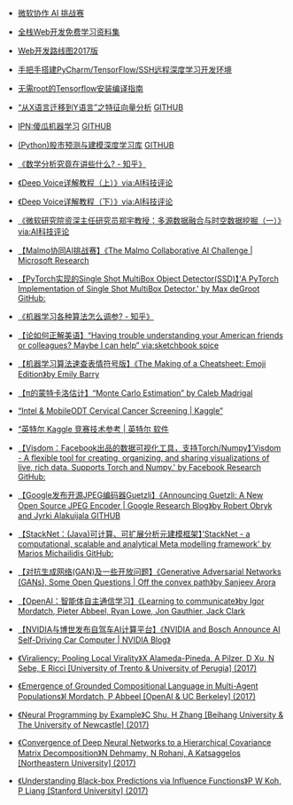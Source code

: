 

-  [微软协作 AI 挑战赛](https://github.com/Microsoft/malmo-challenge)
 

- [全栈Web开发免费学习资料集](https://github.com/bmorelli25/Become-A-Full-Stack-Web-Developer)


- [Web开发路线图2017版](https://github.com/kamranahmedse/developer-roadmap)


- [手把手搭建PyCharm/TensorFlow/SSH远程深度学习开发环境](https://medium.com/@erikhallstrm/work-remotely-with-pycharm-tensorflow-and-ssh-c60564be862d)


- [无需root的Tensorflow安装编译指南](http://blog.xiangjiang.live/compile-tensorflow-from-source-with-swig-and-bazel-for-local-user/)


- [“从X语言迁移到Y语言”之特征向量分析](https://erikbern.com/2017/03/15/the-eigenvector-of-why-we-moved-from-language-x-to-language-y.html)     [GITHUB](https://github.com/erikbern/eigenstuff)


- [IPN:傻瓜机器学习](http://nbviewer.jupyter.org/github/achillesrasquinha/brains-from-scratch/blob/master/Brains%20from%20Scratch%20-%20Machine%20Learning%20for%20dummies.ipynb)
  [GITHUB](https://github.com/achillesrasquinha/brains-from-scratch)


- [(Python)股市预测与建模深度学习库](http://bulbea.readthedocs.io/en/latest/) [GITHUB](https://github.com/achillesrasquinha/bulbea)


- [《数学分析究竟在讲些什么? - 知乎》](https://www.zhihu.com/question/53484914)



- [《Deep Voice详解教程（上）》via:AI科技评论 ](https://mp.weixin.qq.com/s?__biz=MzI5NTIxNTg0OA==&mid=2247485563&idx=4&sn=472ed5ea50dd902484a603a49d3cb385)  
- [《Deep Voice详解教程（下）》via:AI科技评论 ](https://medium.com/athelas/baidu-deep-voice-explained-part-2-training-810e87d20047#.6zxvdnj4p)



- [《微软研究院资深主任研究员郑宇教授：多源数据融合与时空数据挖掘（一）》via:AI科技评论 ](https://mp.weixin.qq.com/s?__biz=MzI5NTIxNTg0OA==&mid=2247485563&idx=3&sn=c88f058289f028ad568d53f667ae5901) 



- [【Malmo协同AI挑战赛】《The Malmo Collaborative AI Challenge | Microsoft Research](https://www.microsoft.com/en-us/research/academic-program/collaborative-ai-challenge/)



- [【PyTorch实现的Single Shot MultiBox Object Detector(SSD)】’A PyTorch Implementation of Single Shot MultiBox Detector.' by Max deGroot GitHub: 
](https://github.com/amdegroot/ssd.pytorch)



- [《机器学习各种算法怎么调参? - 知乎》](https://www.zhihu.com/question/34470160)


- [【论如何正解美语】“Having trouble understanding your American friends or colleagues? Maybe I can help” via:sketchbook spice](https://twitter.com/mollyclare/status/841798594965458948)


- [【机器学习算法速查表情符号版】《The Making of a Cheatsheet: Emoji Edition》by Emily Barry ](http://www.emilyinamillion.me/blog/2016/5/30/the-making-of-a-cheatsheet-emoji-edition)



- [【π的蒙特卡洛估计】“Monte Carlo Estimation” by Caleb Madrigal ](https://github.com/calebmadrigal/math-with-python/blob/master/MonteCarloEstimation.ipynb)


- [“Intel & MobileODT Cervical Cancer Screening | Kaggle”](https://www.kaggle.com/c/intel-mobileodt-cervical-cancer-screening)



- [“英特尔 Kaggle 竞赛技术参考 | 英特尔 软件](https://www.kaggle.com/c/intel-mobileodt-cervical-cancer-screening)



- [【Visdom：Facebook出品的数据可视化工具，支持Torch/Numpy】’Visdom - A flexible tool for creating, organizing, and sharing visualizations of live, rich data. Supports Torch and Numpy.' by Facebook Research GitHub: ](https://github.com/facebookresearch/visdom)


- [【Google发布开源JPEG编码器Guetzli】《Announcing Guetzli: A New Open Source JPEG Encoder | Google Research Blog》by Robert Obryk and Jyrki Alakuijala ](https://research.googleblog.com/2017/03/announcing-guetzli-new-open-source-jpeg.html)  [GITHUB](https://github.com/google/guetzli/)



- [【StackNet：(Java)可计算、可扩展分析元建模框架】’StackNet - a computational, scalable and analytical Meta modelling framework' by Marios Michailidis GitHub: ](https://github.com/kaz-Anova/StackNet)



- [【对抗生成网络(GAN)及一些开放问题】《Generative Adversarial Networks (GANs), Some Open Questions | Off the convex path》by Sanjeev Arora](http://www.offconvex.org/2017/03/15/GANs/)



- [【OpenAI：智能体自主通信学习】《Learning to communicate》by Igor Mordatch, Pieter Abbeel, Ryan Lowe, Jon Gauthier, Jack Clark ](https://openai.com/blog/learning-to-communicate/)



- [【NVIDIA与博世发布自驾车AI计算平台】《NVIDIA and Bosch Announce AI Self-Driving Car Computer | NVIDIA Blog》](https://blogs.nvidia.com/blog/2017/03/16/bosch/)



- [《Viraliency: Pooling Local Virality》X Alameda-Pineda, A Pilzer, D Xu, N Sebe, E Ricci [University of Trento & University of Perugia] (2017) ](https://arxiv.org/abs/1703.03937)



- [《Emergence of Grounded Compositional Language in Multi-Agent Populations》I Mordatch, P Abbeel [OpenAI & UC Berkeley] (2017) ](https://arxiv.org/abs/1703.04908)



- [《Neural Programming by Example》C Shu, H Zhang [Beihang University & The University of Newcastle] (2017) ](https://arxiv.org/abs/1703.04990)



- [《Convergence of Deep Neural Networks to a Hierarchical Covariance Matrix Decomposition》N Dehmamy, N Rohani, A Katsaggelos [Northeastern University] (2017) ](https://arxiv.org/abs/1703.04757)



- [《Understanding Black-box Predictions via Influence Functions》P W Koh, P Liang [Stanford University] (2017) ](https://arxiv.org/abs/1703.04730)